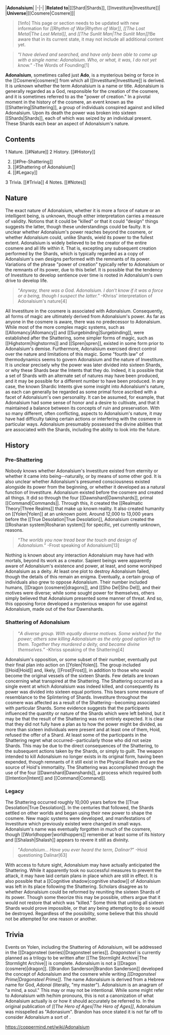 |**Adonalsium**|
|-|-|
|**Related to**|[[Shard\|Shards]], [[Investiture\|Investiture]]|
|**Universe**|[[Cosmere\|Cosmere]]|

> [!info] This page or section needs to be updated with new information for *[[Rhythm of War\|Rhythm of War]]*, *[[The Lost Metal\|The Lost Metal]]*, and *[[The Sunlit Man\|The Sunlit Man]]*!Be aware that in its current state, it may not include all additional content yet.

>“*I have delved and searched, and have only been able to come up with a single name: Adonalsium. Who, or what, it was, I do not yet know.*”
\-The Words of Founding[1]


**Adonalsium**, sometimes called just **Ado**, is a mysterious being or force in the [[Cosmere\|cosmere]] from which all [[Investiture\|Investiture]] is derived. It is unknown whether the term Adonalsium is a name or title. Adonalsium is generally regarded as a God, responsible for the creation of the cosmere, and it is sometimes referred to as the "power of creation." In a pivotal moment in the history of the cosmere, an event known as the [[Shattering\|Shattering]], a group of individuals conspired against and killed Adonalsium. Upon its death the power was broken into sixteen [[Shards\|Shards]], each of which was seized by an individual present. These Shards each bear an aspect of Adonalsium's nature.

## Contents

1 Nature. [[#Nature]] 
2 History. [[#History]] 

2. [[#Pre-Shattering]] 
2. [[#Shattering of Adonalsium]] 
2. [[#Legacy]] 


3 Trivia. [[#Trivia]] 
4 Notes. [[#Notes]] 


## Nature
The exact nature of Adonalsium, whether it is more a force of nature or an intelligent being, is unknown, though either interpretation carries a measure of validity. Notions that it could be "killed" or that it could "design" things suggests the latter, though these understandings could be faulty. It is unclear whether Adonalsium's power reaches beyond the cosmere, or whether Adonalsium could, unlike Shards, wield its power to the fullest extent.
Adonalsium is widely believed to be the creator of the entire cosmere and all life within it. That is, excepting any subsequent creation performed by the Shards, which is typically regarded as a copy of Adonalsium's own designs performed with the remnants of its power. Variations of the phrase "power of creation" typically refer to Adonalsium or the remnants of its power, due to this belief. It is possible that the tendency of Investiture to develop sentience over time is rooted in Adonalsium's own drive to develop life.

>“*Anyway, there was a God. Adonalsium. I don't know if it was a force or a being, though I suspect the latter.*”
\-Khriss' interpretation of Adonalsium's nature[4]

All Investiture in the cosmere is associated with Adonalsium. Consequently, all forms of magic are ultimately derived from Adonalsium's power. As far as anyone in the cosmere is aware, there was no predecessor to Adonalsium. While most of the more complex magic systems, such as [[Allomancy\|Allomancy]] and [[Surgebinding\|Surgebinding]], were established after the Shattering, some simpler forms of magic, such as [[Highstorm\|highstorms]] and [[Spren\|spren]], existed in some form prior to Adonalsium's demise. Furthermore, Adonalsium exercised direct control over the nature and limitations of this magic. Some "fourth law" of thermodynamics seems to govern Adonalsium and the nature of Investiture.
It is unclear precisely why the power was later divided into sixteen Shards, or why these Shards bear the Intents that they do. Indeed, it is possible that a set of Shards with an alternate set of natures may have been produced, and it may be possible for a different number to have been produced. In any case, the known Shardic Intents give some insight into Adonalsium's nature, as each can generally be regarded as some primal force ascribed with a facet of Adonalsium's own personality. It can be assumed, for example, that Adonalsium had some sense of honor and a desire to cultivate, and that it maintained a balance between its concepts of ruin and preservation. With so many different, often conflicting, aspects to Adonalsium's nature, it may have had difficulty taking certain actions or interfering with the cosmere in particular ways.
Adonalsium presumably possessed the divine abilities that are associated with the Shards, including the ability to look into the future.

## History
### Pre-Shattering
Nobody knows whether Adonalsium's Investiture existed from eternity or whether it came into being--naturally, or by means of some other god. It is also unclear whether Adonalsium's presumed consciousness existed alongside its power from the beginning, or whether it developed as a natural function of Investiture.
Adonalsium existed before the cosmere and created all things. It did so through the four [[Dawnshard\|Dawnshards]], primal [[Command\|Commands]]. Through this, it created the [[Realmatic Theory\|Three Realms]] that make up known reality. It also created humanity on [[Yolen\|Yolen]] at an unknown point.
Around 12,000 to 13,000 years before the [[True Desolation\|True Desolation]], Adonalsium created the [[Rosharan system\|Rosharan system]] for specific, yet currently unknown, reasons.

>“*The worlds you now tread bear the touch and design of Adonalsium.*”
\-Frost speaking of Adonalsium[13]

Nothing is known about any interaction Adonalsium may have had with mortals, beyond its work as a creator. Sapient beings were apparently aware of Adonalsium's existence and power, at least, and some worshiped Adonalsium as a deity.
At least one plot to destroy Adonalsium failed, though the details of this remain an enigma.
Eventually, a certain group of individuals also grew to oppose Adonalsium. Their number included humans, [[Dragon (cosmere)\|dragons]], and [[Sho Del\|Sho Del]], and their motives were diverse; while some sought power for themselves, others simply believed that Adonalsium presented some manner of threat. And so, this opposing force developed a mysterious weapon for use against Adonalsium, made out of the four Dawnshards.

### Shattering of Adonalsium

>“*A diverse group. With equally diverse motives. Some wished for the power; others saw killing Adonalsium as the only good option left to them. Together they murdered a deity, and became divine themselves.*”
\-Khriss speaking of the Shattering[4]

Adonalsium's opposition, or some subset of their number, eventually put their final plan into action on [[Yolen\|Yolen]]. The group included [[Hoid\|Hoid]] and, likely, [[Frost\|Frost]], in addition to those who would become the original vessels of the sixteen Shards. Few details are known concerning what transpired at the Shattering. The Shattering occurred as a single event at which Adonalsium was indeed killed, and consequently its power was divided into sixteen equal portions. This bears some measure of resemblance to the Splintering of Shards. Investiture throughout the cosmere was affected as a result of the Shattering--becoming associated with particular Shards.
Some evidence suggests that the participants influenced the quantity or nature of the Shards which were left behind, but it may be that the result of the Shattering was not entirely expected. It is clear that they did not fully have a plan as to how the power might be divided, as more than sixteen individuals were present and at least one of them, Hoid, refused the offer of a Shard. At least some of the participants in the Shattering regret what occurred--particularly those who did not seize Shards. This may be due to the direct consequences of the Shattering, to the subsequent actions taken by the Shards, or simply to guilt.
The weapon intended to kill Adonalsium no longer exists in its original form, having been expended, though remnants of it still exist in the Physical Realm and are the source of Hoid's immortality.
The Shattering was accomplished through the use of the four [[Dawnshard\|Dawnshards]], a process which required both [[Intention\|Intent]] and [[Command\|Command]].

### Legacy
The Shattering occurred roughly 10,000 years before the [[True Desolation\|True Desolation]]. In the centuries that followed, the Shards settled on other worlds and began using their new power to shape the cosmere. New magic systems were developed, and manifestations of Investiture which previously existed were changed in small ways. Adonalsium's name was eventually forgotten in much of the cosmere, though [[Worldhopper\|worldhoppers]] remember at least some of its history and [[Shalash\|Shalash]] appears to revere it still as divinity.

>“*Adonalsium... Have you ever heard the term, Dalinar?*”
\-Hoid questioning Dalinar[63]

With access to future sight, Adonalsium may have actually anticipated the Shattering. While it apparently took no successful measures to prevent the attack, it may have laid certain plans in place which are still in effect. It is also possible that a [[Cognitive shadow\|cognitive shadow]] of Adonalsium was left in its place following the Shattering.
Scholars disagree as to whether Adonalsium could be reformed by reuniting the sixteen Shards of its power. Though some theorize this may be possible, others argue that it would not restore that which was "killed." Some think that uniting all sixteen Shards would prove impossible, or that any being attempting to do so would be destroyed. Regardless of the possibility, some believe that this should not be attempted for one reason or another.

## Trivia
Events on Yolen, including the Shattering of Adonalsium, will be addressed in the [[Dragonsteel (series)\|Dragonsteel series]]. *Dragonsteel* is currently planned as a trilogy to be written after [[The Stormlight Archive\|The Stormlight Archive]] is complete.
Adonalsium is not a [[Dragon (cosmere)\|dragon]].
[[Brandon Sanderson\|Brandon Sanderson]] developed the concept of Adonalsium and the cosmere while writing *[[Dragonsteel Prime\|Dragonsteel Prime]]*.
The name Adonalsium is derived from a Hebrew name for God, *Adonai* (literally, "my master").
Adonalsium is an anagram of "a mind, a soul." This may or may not be intentional.
While some might refer to Adonalsium with he/him pronouns, this is not a canonization of what Adonalsium actually is or how it should accurately be referred to.
In the original publication of *[[The Hero of Ages\|The Hero of Ages]]*, Adonalsium was misspelled as "Adonasium".
Brandon has once stated it is not far off to consider Adonalsium a sort of .


https://coppermind.net/wiki/Adonalsium